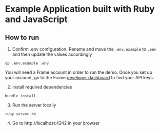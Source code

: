 # Example Application built with Ruby and JavaScript


## How to run

1. Confirm .env configuration. Rename and move the `.env.example` to `.env` and then update the values accordingly

```
cp .env.example .env
```

You will need a Frame account in order to run the demo. Once you set up your account, go to the Frame [developer dashboard](https://app.framepayments.com/developer/apikeys) to find your API keys.

2. Install required dependencies

```
bundle install
```

3. Run the server locally

```
ruby server.rb
```

4. Go to http://localhost:4242 in your browser
